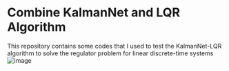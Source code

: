 # Combine KalmanNet and LQR Algorithm 
This repository contains some codes that I used to test the KalmanNet-LQR algorithm to solve the regulator problem for linear discrete-time systems
![image](https://user-images.githubusercontent.com/46149713/190331092-40b9f685-c9a3-4fcd-867c-cc28bdc217ce.png)
